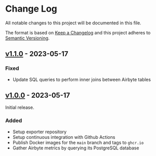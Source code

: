 # Change Log

All notable changes to this project will be documented in this file.

The format is based on [Keep a Changelog](https://keepachangelog.com/en/1.0.0/)
and this project adheres to [Semantic Versioning](https://semver.org/).

## [v1.1.0](https://github.com/botify-labs/airbyte_exporter/releases/tag/v1.1.0) - 2023-05-17

### Fixed

- Update SQL queries to perform inner joins between Airbyte tables

## [v1.0.0](https://github.com/botify-labs/airbyte_exporter/releases/tag/v1.0.0) - 2023-05-17

Initial release.

### Added

- Setup exporter repository
- Setup continuous integration with Github Actions
- Publish Docker images for the `main` branch and tags to `ghcr.io`
- Gather Airbyte metrics by querying its PostgreSQL database
